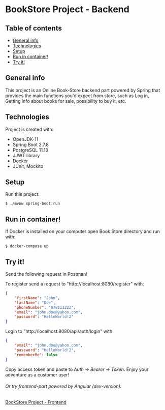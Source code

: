 # BookStore Project - Backend

## Table of contents
* [General info](#general-info)
* [Technologies](#technologies)
* [Setup](#setup)
* [Run in container!](#run-in-container)
* [Try it!](#try-it)

## General info
This project is an Online Book-Store backend part powered by Spring that provides the main functions 
you'd expect from store, such as Log in, Getting info about books for sale, possibility to buy it, etc.

## Technologies
Project is created with:
* OpenJDK-11
* Spring Boot 2.7.8
* PostgreSQL 11.18
* JJWT library
* Docker
* JUnit, Mockito

## Setup
Run this project:
```
$ ./mvnw spring-boot:run
```

## Run in container!
If Docker is installed on your computer open Book Store directory and run with:
```
$ docker-compose up
```

## Try it!
Send the following request in Postman!

To register send a request to "http://localhost:8080/register" with:
```json
{
    "firstName": "John",
    "lastName": "Doe",
    "phoneNumber": "078111222",
    "email": "john.doe@yahoo.com",
    "password": "HelloWorld!2"
}
```

Login to "http://localhost:8080/api/auth/login" with:
```json
{
    "email": "john.doe@yahoo.com",
    "password": "HelloWorld!2",
    "rememberMe": false
}
```

Copy access token and paste to _Auth -> Bearer -> Token_. Enjoy your adventure as a customer user!

###### Or try frontend-part powered by Angular (dev-version):
[BookStore Project - Frontend](https://github.com/TheRoman-123/BookStore-Frontend)
